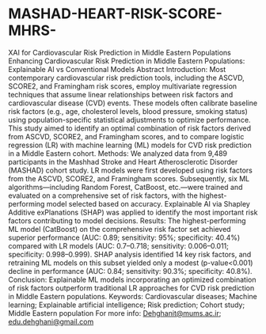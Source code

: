 # MASHAD-HEART-RISK-SCORE-MHRS-
XAI for Cardiovascular Risk Prediction in Middle Eastern Populations
Enhancing Cardiovascular Risk Prediction in Middle Eastern Populations: Explainable AI vs Conventional Models
Abstract
Introduction: Most contemporary cardiovascular risk prediction tools, including the ASCVD, SCORE2, and Framingham risk scores, employ multivariate regression techniques that assume linear relationships between risk factors and cardiovascular disease (CVD) events. These models often calibrate baseline risk factors (e.g., age, cholesterol levels, blood pressure, smoking status) using population-specific statistical adjustments to optimize performance. This study aimed to identify an optimal combination of risk factors derived from ASCVD, SCORE2, and Framingham scores, and to compare logistic regression (LR) with machine learning (ML) models for CVD risk prediction in a Middle Eastern cohort.
Methods: We analyzed data from 9,489 participants in the Mashhad Stroke and Heart Atherosclerotic Disorder (MASHAD) cohort study. LR models were first developed using risk factors from the ASCVD, SCORE2, and Framingham scores. Subsequently,  six ML algorithms—including Random Forest, CatBoost, etc.—were trained and evaluated on a comprehensive set of risk factors, with the highest-performing model selected based on accuracy. Explainable AI via Shapley Additive exPlanations (SHAP) was applied to identify the most important risk factors contributing to model decisions.
Results: The highest-performing ML model (CatBoost) on the comprehensive risk factor set achieved superior performance (AUC: 0.89; sensitivity: 95%; specificity: 40.4%) compared with LR models (AUC: 0.7–0.718; sensitivity: 0.006–0.011; specificity: 0.998–0.999). SHAP analysis identified 14 key risk factors, and retraining ML models on this subset yielded only a modest (p-value<0.001) decline in performance (AUC: 0.84; sensitivity: 90.3%; specificity: 40.8%).
Conclusion: Explainable ML models incorporating an optimized combination of risk factors outperform traditional LR approaches for CVD risk prediction in Middle Eastern populations.
Keywords: Cardiovascular diseases; Machine learning; Explainable artificial intelligence; Risk prediction; Cohort study; Middle Eastern population
For more info: Dehghanit@mums.ac.ir; edu.dehghani@gmail.com
